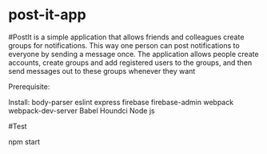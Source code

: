 # post-it-app

#PostIt is a simple application that allows friends and colleagues create groups for notifications. This way one person can post notifications to everyone by sending a message once. The application allows people create accounts, create groups and add registered users to the groups, and then send messages out to these groups whenever they want
 
Prerequisite:

Install:
body-parser
eslint
express
firebase
firebase-admin
webpack
webpack-dev-server
Babel
Houndci
Node js

#Test

npm start
